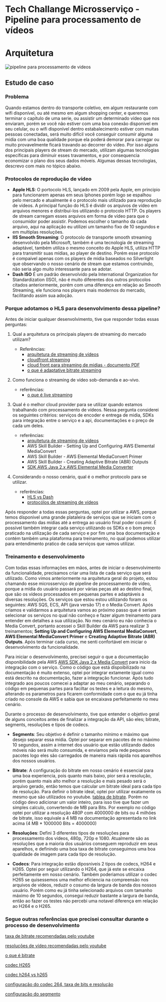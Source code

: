 # Tech Challange Microsserviço - Pipeline para processamento de vídeos

# Arquitetura
![pipeline para processamento de videos](https://firebasestorage.googleapis.com/v0/b/app-english-class.appspot.com/o/postech-fase4%2FPipelineParaProcessamentoDeVideos.drawio.png?alt=media&token=ca7b9978-1382-46d4-8822-9d6b7b63000f)


## Estudo de caso

### Problema
Quando estamos dentro do transporte coletivo, em algum restaurante com wifi disponível, ou até mesmo em algum shopping center, e queremos terminar o capítulo de uma serie, ou assistir um determinado vídeo que nos enviaram, porém se você não estiver com uma boa conexão disponivel em seu celular, ou o wifi disponível dentro estabalecimento estiver com muitas pessoas conectadas, será muito difícil você conseguir consumir alguma midia com uma boa qualidade porque ela poderá demorar para carregar ou muito provavelmente ficará travando ao decorrer do vídeo.
Por isso alguns dos principais players de stream do mercado, utilizam algumas tecnologias específicas para diminuir esses travamentos, e por consequencia economizar o plano dos seus dados móveis. Algumas dessas tecnologias, descrevo com mais no tópico abaíxo.

### Protocolos de reprodução de vídeo

- **Apple HLS**: O portocolo HLS, lançado em 2009 pela Apple, em principio para funcionarem apenas em seus Iphones porém logo se espalhou pelo mercado e atualmente é o protocolo mais utilizado para reprodução de vídeos. A principal função do HLS é dividir os arquivos de vídeo em arquivos menores e distribuí-los utilizando o protocolo HTTP. Os players de stream carregam esses arquivos em forma de vídeo para que o consumidor poder assistir. Podemos escolher o tamanho da cada arquivo, aqui na aplicação eu utilizei um tamanho fixo de 10 segundos e em multiplas resoluções.
- **IIS Smooth Streaming**: O protocolo de transporte smooth streaming desenvolvido pela Microsoft, também é uma tecnologia de streaming adaptável, também utiliza o mesmo conceito do Apple HLS, utiliza HTTP para transmitir suas mídias, ao player de destino. Porém esse protocolo é compaível apenas com os players de midia baseados no Silverlight que observando o nosso cenário de stream que estamos contruindo, não seria algo muito interessante para se adotar.   
- **Dash ISO** É um padrão desenvolvido pela International Organization for Standardization (ISO), não é muito diferentes dos outros protocolos citados anteriormente, porém com uma diferença em relação ao Smooth Streaming, ele funciona nos players mais modernos do mercado, facilitando assim sua adoção.

### Porque adotamos o HLS para desenvolvimento dessa pipeline? 

Antes de iniciar qualquer desenvolvimento, tive que responder todas essas perguntas: 
1. Qual a arquitetura os principais players de streaming do mercado utilizam?
     - Referências:
         - [arquitetura de streaming de vídeos](https://aws.amazon.com/pt/developer/application-security-performance/articles/video-streaming-architectures/)
         - [cloudfront streaming](https://aws.amazon.com/pt/cloudfront/streaming/)
         - [cloud front para streaming de midias - documento PDF](https://d1.awsstatic.com/whitepapers/amazon-cloudfront-for-media.pdf)
         - [o que é adaptative bitrate streaming](https://www.cloudflare.com/learning/video/what-is-adaptive-bitrate-streaming/)
3. Como funciona o streaming de vídeo sob-demanda e ao-vivo.
    - referências:
        - [o que é live streaming](https://www.cloudflare.com/pt-br/learning/video/what-is-live-streaming/)
      
5. Qual é o melhor cloud provider para se utilizar quando estamos trabalhando com processamento de vídeos. Nessa pergunta considerei os seguintes critérios: serviços de encoder e entrega de midia, SDKs para integração entre o serviço e a api, documentações e o preço de cada um deles.
    - referências:
        - [arquitetura de streaming de vídeos](https://aws.amazon.com/pt/developer/application-security-performance/articles/video-streaming-architectures/)
        - AWS Skill Builder - Setting Up and Configuring AWS Elemental MediaConvert
        - AWS Skill Builder - AWS Elemental MediaConvert Primer
        - AWS Skill Builder - Creating Adaptive Bitrate (ABR) Outputs
        - [SDK AWS Java 2.x AWS Elemental Media Converter](https://docs.aws.amazon.com/sdk-for-java/latest/developer-guide/java_mediaconvert_code_examples.html)
7. Considerando o nosso cenário, qual é o melhor protocolo para se utilizar.
    - referências:
        - [HLS vs Dash](https://www.cloudflare.com/pt-br/learning/video/what-is-mpeg-dash/)
        - [protocólos de streaming de vídeos](https://www.dacast.com/blog/video-streaming-protocol/)

Após responder a todas essas perguntas, optei por utilizar a AWS, porque temos dísponivel uma grande plataleira de serviços que se iniciam com o processamento das mídias até a entrega ao usuário final poder cosumir. É possível também integrar cada serviço utilizando os SDKs e o bom preço praticado na utilização de cada serviço e por fim uma boa documentação e contém também uma plataforma para treinamento, no qual podemos utilizar para entendimento pratico de cada serviços que vamos utilizar. 

### Treinamento e desenvolvimento

Com todas essas informações em mãos, antes de iniciar o desenvolvimento da funcionalidade, precisamos criar uma lista de cada serviço que será utilizado. Como vimos anteriormente na arquitetura geral do projeto, estou chamando esse microsserviço de pipeline de processamento de vídeo, porque a mídia do usuário passará por várias peças até ao destino final, que são os vídeos processados em pequenas partes e adaptáveis a diversas resoluções. 
Os serviços que estou estou utilizando foram os seguintes: AWS SQS, ECS, API (java versão 17) e o Media Convert. 
Após criamos e validarmos a arquitetura vamos ao próximo passo que é seriam selecionar os serviços no qual não conheço e fazer algum treinamento para entender em detalhes a sua utilização. No meu cenário eu não conhecia o Media Convert, portanto acessei o Skill Builder da AWS para realizar 3 treinamentos; **Setting Up and Configuring AWS Elemental MediaConvert**, **AWS Elemental MediaConvert Primer** e **Creating Adaptive Bitrate (ABR) Outputs**. Após terminar cada curso, me senti confortável em iniciar o desenvolvimento da funcionalidade. 

Para iniciar o desenvolvimento, precisei seguir o que a documentação disponibilidade pela AWS [AWS SDK Java 2.x Media Convert](https://docs.aws.amazon.com/sdk-for-java/latest/developer-guide/java_mediaconvert_code_examples.html) para inicio da integração com o serviço. Como o código que está díspoíbilizado na documentação é muito extenso, optei por integrar extamente igual como está descrito na documentação, fazer a integração funcionar. Após tudo integrado aos poucos comecei a adaptar ao meu cenário, separando o código em pequenas partes para faciltar os testes e a leitura do mesmo, alterando os parametros para ficarem conformidade com o que eu já tinha criado no console da AWS e sabia que se encaixava perfeitamente no meu cenário. 

Durante o processo de desenvolvimento, tive que entender o objetivo geral de alguns conceitos antes de finalizar a integração da API, são eles; bitrate, segments, resoluções e tipos de codecs. 

- **Segments**: Seu objetivo é definir o tamanho mínimo e máximo que desejo separar essa mídia. Optei por separar em pacotes de no máximo 10 segundos, assim a internet dos usuário que estão utilizando dados móveis não será muito consumida, e enviamos pela rede pequenos pacotes logo eles são carregados de maneira mais rápida nos aparelhos dos nossos usuários. 

- **Bitrate**: A configuração do bitrate em nosso cenário é essencial para uma boa experiencia, pois quanto mais baixo, pior será a resolução, porém quanto mais alto melhor a resolução e mais pesado será o arquivo gerado, então temos que calcular um bitrate ideal para cada tipo de resolução. Para definir o bitrate ideal, optei por utilizar exatamente os mesmo que são utilizados no youtube. [tablea de bitrate](https://firebasestorage.googleapis.com/v0/b/app-english-class.appspot.com/o/postech-fase4%2Fbitrate.png?alt=media&token=7344ce95-f8d6-46fb-aac5-8db2bfeef03c). Porém no código devo adicionar um valor inteiro, para isso tive que fazer um simples calculo, convertendo de MB para Bits. Por exemplo no código optei por utilizar a resolução 480P com 4000000 de bits ou 4 milhôes de bitrate, isso equivale a 4 MB na documentação apresentada no link acima (4 MB * 1000000 Bits = 4000000)

- **Resoluções**: Defini 3 diferentes tipos de resoluções para processamento dos vídeos, 480p, 720p e 1080. Atualmente são as resoluções que a maioria dos usuários conseguem reproduzir em seus aparelhos, e definindo uma boa taxa de bitrate conseguimos uma boa qualidade de imagem para cada tipo de resolução.
  
- **Codecs**: Para integração estão díposniveis 2 tipos de codecs, H264 e H265. Optei por seguir utilizando o H264, que já este se encaixa perfeitamente em nosso cenário. Também poderiamos utilizar o codec H265 se quisessemos uma melhor eficiencia na compreensão nos arquivos de vídeos, reduzir o cosumo da largura de banda dos nossos usuário. Porém como eu já tinha selecionado arquivos com tamanho máximo de 10 segundos, consegui reduzir bastante a largura de banda, então ao fazer os testes não percebi uma notavel diferença em relação ao H264 e o H265. 
  


### Segue outras referências que precisei consultar durante o processo de desenvolvimento

[taxa de bitrate recomendadas pelo youtube](https://support.google.com/youtube/answer/1722171?hl=en&ref_topic=9257782&sjid=16957253743887332310-SA)

[resoluções de vídeo recomendadas pelo youtube](https://support.google.com/youtube/answer/6375112?hl=en&ref_topic=9257782&sjid=16957253743887332310-SA)

[o que é bitrate](https://canaltech.com.br/internet/o-que-e-bitrate-e-como-isso-influencia-na-qualidade-dos-videos-162423/)

[codec H265](https://tecnoblog.net/responde/o-que-e-h-265/)

[codec h264 vs h265](https://aws.amazon.com/pt/media/tech/high-efficiency-video-coding/)

[configuração do codec 264, taxa de bits e resolução](https://github.com/JonasBarros1998/processamento-de-videos/blob/main/src/main/java/com/br/stream/processamentoDeVideo/infra/processarMidias/gruposDeSaida/AppleHLSH264.java)

[configuração do segmento](https://github.com/JonasBarros1998/processamento-de-videos/blob/main/src/main/java/com/br/stream/processamentoDeVideo/infra/processarMidias/gruposDeSaida/AppleHLSContainer.java) 








